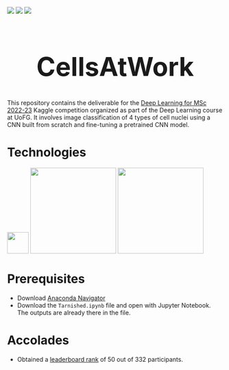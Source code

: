[<img src="https://img.shields.io/badge/PyTorch-Deep Learning-important.svg?logo=pytorch">](<LINK>)
[<img src="https://img.shields.io/badge/Ray-Hyperparameter Tuning-important.svg?logo=ray">](<LINK>)
[<img src="https://img.shields.io/badge/Captum-Model Interpretability-important.svg?logo=captum">](<LINK>)

<h1 align="center" style="font-size:60px;">CellsAtWork</h1>

This repository contains the deliverable for the [Deep Learning for MSc 2022-23](https://www.kaggle.com/competitions/deep-learning-for-msc-2022-23) Kaggle competition organized as part of the Deep Learning course at UoFG. It involves image classification of 4 types of cell nuclei using a CNN built from scratch and fine-tuning a pretrained CNN model.

# Technologies
<img src="https://upload.wikimedia.org/wikipedia/commons/thumb/1/10/PyTorch_logo_icon.svg/640px-PyTorch_logo_icon.svg.png" width="50">
<img src="https://miro.medium.com/v2/resize:fit:1400/0*TuHtb9nFLccwGdVT.png" width="200">
<img src="https://captum.ai/img/captum_logo.svg" width="200">

# Prerequisites
* Download [Anaconda Navigator](https://www.anaconda.com/download)
* Download the `Tarnished.ipynb` file and open with Jupyter Notebook. The outputs are already there in the file.

# Accolades
* Obtained a [leaderboard rank](https://www.kaggle.com/firealien12345/competitions) of 50 out of 332 participants.
